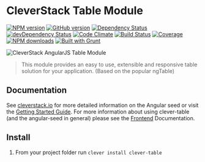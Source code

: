 CleverStack Table Module
====================
[![NPM version](https://badge.fury.io/js/clever-table.png)](http://badge.fury.io/js/clever-table) [![GitHub version](https://badge.fury.io/gh/cleverstack%2Fclever-table.png)](http://badge.fury.io/gh/cleverstack%2Fclever-table) [![Dependency Status](https://david-dm.org/CleverStack/clever-table.png)](https://david-dm.org/CleverStack/clever-table) [![devDependency Status](https://david-dm.org/CleverStack/clever-table/dev-status.png)](https://david-dm.org/CleverStack/clever-table#info=devDependencies) [![Code Climate](https://codeclimate.com/github/CleverStack/clever-table.png)](https://codeclimate.com/github/CleverStack/clever-table) 
[![Build Status](https://secure.travis-ci.org/CleverStack/clever-table.png?branch=master)](https://travis-ci.org/CleverStack/clever-table) 
[![Coverage](https://codeclimate.com/github/CleverStack/clever-table/coverage.png)](https://codeclimate.com/github/CleverStack/clever-table) [![NPM downloads](http://img.shields.io/npm/dm/clever-table.png)](https://www.npmjs.org/package/clever-table) 
[![Built with Grunt](https://cdn.gruntjs.com/builtwith.png)](http://gruntjs.com/) 

![CleverStack AngularJS Table Module](http://cleverstack.github.io/assets/img/logos/angular-seed-logo-clean.png "CleverStack AngularJS Table Module")
<blockquote>
This module provides an easy to use, extensible and responsive table solution for your application. (Based on the popular ngTable)
</blockquote>

## Documentation

See [cleverstack.io](http://cleverstack.io/documentation/#frontend) for more detailed information on the Angular seed or visit the [Getting Started Guide](http://cleverstack.io/getting-started/). For more information about using clever-table (and the angular-seed in general) please see the [Frontend](http://cleverstack.io/documentation/frontend) Documentation.

## Install 
1. From your project folder run `clever install clever-table`
